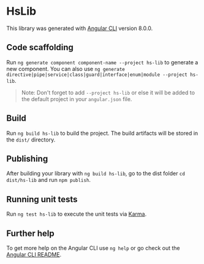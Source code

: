 # HsLib

This library was generated with [Angular CLI](https://github.com/angular/angular-cli) version 8.0.0.

## Code scaffolding

Run `ng generate component component-name --project hs-lib` to generate a new component. You can also use `ng generate directive|pipe|service|class|guard|interface|enum|module --project hs-lib`.
> Note: Don't forget to add `--project hs-lib` or else it will be added to the default project in your `angular.json` file. 

## Build

Run `ng build hs-lib` to build the project. The build artifacts will be stored in the `dist/` directory.

## Publishing

After building your library with `ng build hs-lib`, go to the dist folder `cd dist/hs-lib` and run `npm publish`.

## Running unit tests

Run `ng test hs-lib` to execute the unit tests via [Karma](https://karma-runner.github.io).

## Further help

To get more help on the Angular CLI use `ng help` or go check out the [Angular CLI README](https://github.com/angular/angular-cli/blob/master/README.md).
